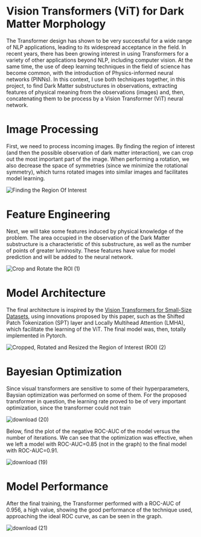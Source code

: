 # Vision Transformers (ViT) for Dark Matter Morphology

The Transformer design has shown to be very successful for a wide range of NLP applications, leading to its widespread acceptance in the field. In recent years, there has been growing interest in using Transformers for a variety of other applications beyond NLP, including computer vision. At the same time, the use of deep learning techniques in the field of science has become common, with the introduction of Physics-informed neural networks (PINNs). In this context, I use both techniques together, in this project, to find Dark Matter substructures in observations, extracting features of physical meaning from the observations (images) and, then, concatenating them to be process by a Vision Transformer (ViT) neural network.


# Image Processing  

First, we need to process incoming images. By finding the region of interest (and then the possible observation of dark matter interaction), we can crop out the most important part of the image. When performing a rotation, we also decrease the space of symmetries (since we minimize the rotational symmetry), which turns rotated images into similar images and facilitates model learning.

![Finding the Region Of Interest](https://user-images.githubusercontent.com/60625769/229907149-af594bc3-d14a-4116-89a3-423d666bc972.png)

# Feature Engineering

Next, we will take some features induced by physical knowledge of the problem. The area occupied in the observation of the Dark Matter substructure is a characteristic of this substructure, as well as the number of points of greater luminosity. These features have value for model prediction and will be added to the neural network.


![Crop and Rotate the ROI (1)](https://user-images.githubusercontent.com/60625769/229908064-8632743a-d8bd-4b33-95a4-9073626fad97.png)

# Model Architecture

The final architecture is inspired by the [Vision Transformers for Small-Size Datasets](https://arxiv.org/abs/2112.13492), using innovations proposed by this paper, such as the Shifted Patch Tokenization (SPT) layer and Locally Multihead Attention (LMHA), which facilitate the learning of the ViT. The final model was, then, totally implemented in Pytorch.

![Cropped, Rotated and Resized the Region of Interest (ROI) (2)](https://user-images.githubusercontent.com/60625769/229917865-feada814-8653-4423-88db-c9c596158e05.png)


# Bayesian Optimization

Since visual transformers are sensitive to some of their hyperparameters, Baysian optimization was performed on some of them. For the proposed transformer in question, the learning rate proved to be of very important optimization, since the transformer could not train


![download (20)](https://user-images.githubusercontent.com/60625769/229910378-60739e6c-c4c8-45cd-9978-387d10ecda90.png)

Below, find the plot of the negative ROC-AUC of the model versus the number of iterations. We can see that the optimization was effective, when we left a model with ROC-AUC=0.85 (not in the graph) to the final model with ROC-AUC=0.91.

![download (19)](https://user-images.githubusercontent.com/60625769/229911713-dc00154b-f45d-4b27-9bd2-94d28c96e191.png)

# Model Performance

After the final training, the Transformer performed with a ROC-AUC of 0.956, a high value, showing the good performance of the technique used, approaching the ideal ROC curve, as can be seen in the graph.

![download (21)](https://user-images.githubusercontent.com/60625769/229914249-8c5e47b8-4891-4d82-9ab3-0ef5a5587219.png)





